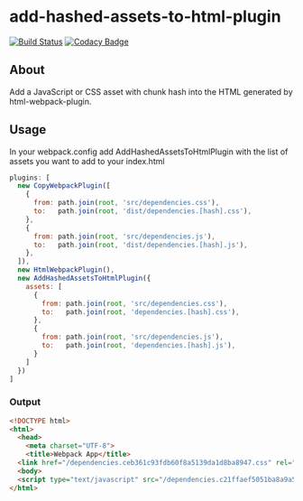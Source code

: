 # add-hashed-assets-to-html-plugin
[![Build Status](https://travis-ci.org/jgramoll/add-hashed-assets-to-html-plugin.svg?branch=master)](https://travis-ci.org/jgramoll/add-hashed-assets-to-html-plugin)
[![Codacy Badge](https://api.codacy.com/project/badge/Grade/a8177620695f401b93c393e42158e9c2)](https://www.codacy.com/project/jgramoll/add-hashed-assets-to-html-plugin/dashboard?utm_source=github.com&amp;utm_medium=referral&amp;utm_content=jgramoll/add-hashed-assets-to-html-plugin&amp;utm_campaign=Badge_Grade_Dashboard)

## About

Add a JavaScript or CSS asset with chunk hash into the HTML generated by html-webpack-plugin. 

## Usage

In your webpack.config add AddHashedAssetsToHtmlPlugin with
the list of assets you want to add to your index.html

```js
plugins: [
  new CopyWebpackPlugin([
    {
      from: path.join(root, 'src/dependencies.css'),
      to:   path.join(root, 'dist/dependencies.[hash].css'),
    },
    {
      from: path.join(root, 'src/dependencies.js'),
      to:   path.join(root, 'dist/dependencies.[hash].js'),
    },
  ]),
  new HtmlWebpackPlugin(),
  new AddHashedAssetsToHtmlPlugin({
    assets: [
      {
        from: path.join(root, 'src/dependencies.css'),
        to:   path.join(root, 'dependencies.[hash].css'),
      },
      {
        from: path.join(root, 'src/dependencies.js'),
        to:   path.join(root, 'dependencies.[hash].js'),
      }
    ]
  })
]
```

### Output

```html
<!DOCTYPE html>
<html>
  <head>
    <meta charset="UTF-8">
    <title>Webpack App</title>
  <link href="/dependencies.ceb361c93fdb60f8a5139da1d8ba8947.css" rel="stylesheet"></head>
  <body>
  <script type="text/javascript" src="/dependencies.c21ffaef5051ba8a9a5104c7c850bd7b.js"></script></body>
</html>
```
